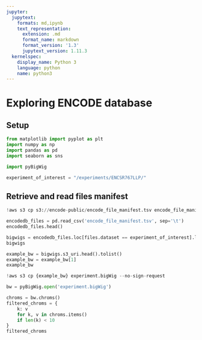 ```yaml
---
jupyter:
  jupytext:
    formats: md,ipynb
    text_representation:
      extension: .md
      format_name: markdown
      format_version: '1.3'
      jupytext_version: 1.11.3
  kernelspec:
    display_name: Python 3
    language: python
    name: python3
---
```


# Exploring ENCODE database

## Setup

```python
from matplotlib import pyplot as plt
import numpy as np
import pandas as pd
import seaborn as sns
```

```python
import pyBigWig
```

```python
experiment_of_interest = "/experiments/ENCSR767LLP/"
```

## Retrieve and read files manifest

```python
!aws s3 cp s3://encode-public/encode_file_manifest.tsv encode_file_manifest.tsv --no-sign-request
```

```python
encodedb_files = pd.read_csv('encode_file_manifest.tsv', sep='\t')
encodedb_files.head()
```

```python
bigwigs = encodedb_files.loc[files.dataset == experiment_of_interest].loc[files.file_format == 'bigWig']
bigwigs
```

```python
example_bw = bigwigs.s3_uri.head().tolist()
example_bw = example_bw[1]
example_bw
```

```python
!aws s3 cp {example_bw} experiment.bigWig --no-sign-request
```

```python
bw = pyBigWig.open('experiment.bigWig')
```

```python
chroms = bw.chroms()
filtered_chroms = {
    k: v
    for k, v in chroms.items()
    if len(k) < 10
}
filtered_chroms
```

```python

```
